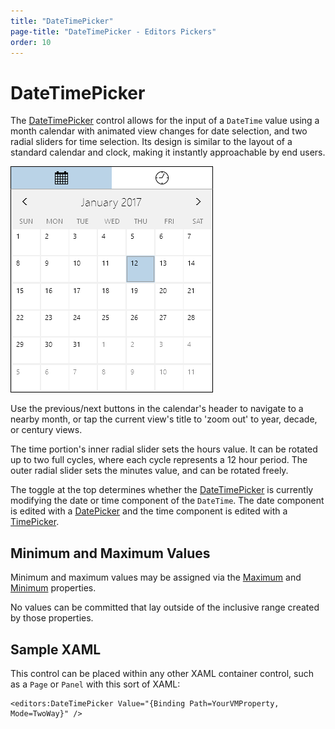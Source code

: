 ```yaml
---
title: "DateTimePicker"
page-title: "DateTimePicker - Editors Pickers"
order: 10
---
```

# DateTimePicker

The [DateTimePicker](xref:@ActiproUIRoot.Controls.Editors.DateTimePicker) control allows for the input of a `DateTime` value using a month calendar with animated view changes for date selection, and two radial sliders for time selection.  Its design is similar to the layout of a standard calendar and clock, making it instantly approachable by end users.

![Screenshot](../images/datetimepicker.png)

Use the previous/next buttons in the calendar's header to navigate to a nearby month, or tap the current view's title to 'zoom out' to year, decade, or century views.

The time portion's inner radial slider sets the hours value.  It can be rotated up to two full cycles, where each cycle represents a 12 hour period.  The outer radial slider sets the minutes value, and can be rotated freely.

The toggle at the top determines whether the [DateTimePicker](xref:@ActiproUIRoot.Controls.Editors.DateTimePicker) is currently modifying the date or time component of the `DateTime`.  The date component is edited with a [DatePicker](datepicker.md) and the time component is edited with a [TimePicker](timepicker.md).

## Minimum and Maximum Values

Minimum and maximum values may be assigned via the [Maximum](xref:@ActiproUIRoot.Controls.Editors.DateTimePicker.Maximum) and [Minimum](xref:@ActiproUIRoot.Controls.Editors.DateTimePicker.Minimum) properties.

No values can be committed that lay outside of the inclusive range created by those properties.

## Sample XAML

This control can be placed within any other XAML container control, such as a `Page` or `Panel` with this sort of XAML:

```xaml
<editors:DateTimePicker Value="{Binding Path=YourVMProperty, Mode=TwoWay}" />
```
